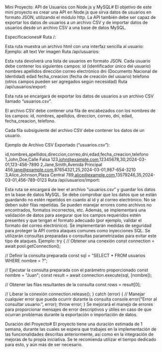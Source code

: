 Mini Proyecto: API de Usuarios con Node.js y MySQL#
El objetivo de este mini proyecto es crear una API en Node.js que sirva datos de usuarios en formato JSON, utilizando el módulo http. La API también debe ser capaz de exportar los datos de usuarios a un archivo CSV y de importar datos de usuarios desde un archivo CSV a una base de datos MySQL.

Especificaciones#
Ruta /:

Esta ruta muestra un archivo html con una interfaz sencilla al usuario:
Ejemplo:
alt text
Ver imagen
Ruta /api/usuarios:

Esta ruta devolverá una lista de usuarios en formato JSON.
Cada usuario debe contener los siguientes campos:
id (identificador único del usuario)
nombres
apellidos
dirección
correo electrónico
dni (Documento Nacional de Identidad)
edad
fecha_creacion (fecha de creación del usuario)
telefono
(otros campos pueden ser agregados según necesidad)
Ruta /api/usuarios/export:

Esta ruta se encargará de exportar los datos de usuarios a un archivo CSV llamado “usuarios.csv”.

El archivo CSV debe contener una fila de encabezados con los nombres de los campos: id, nombres, apellidos, direccion, correo, dni, edad, fecha_creacion, telefono.

Cada fila subsiguiente del archivo CSV debe contener los datos de un usuario.

Ejemplo de Archivo CSV Exportado (“usuarios.csv”):

id,nombres,apellidos,direccion,correo,dni,edad,fecha_creacion,telefono
1,John,Doe,Calle Falsa 123,john@example.com,12345678,30,2024-03-01,123-456-7890
2,Jane,Smith,Avenida Principal 456,jane@example.com,87654321,25,2024-03-01,987-654-3210
3,Alice,Johnson,Plaza Central 789,alice@example.com,13579246,35,2024-03-01,456-789-0123
Ruta /api/usuarios/import:

Esta ruta se encargará de leer el archivo “usuarios.csv” y guardar los datos en la base de datos MySQL.
Se debe comprobar que los datos que se están guardando no estén repetidos en cuanto al id y al correo electrónico. No se deben subir filas repetidas.
Se pueden manejar errores como archivos no encontrados, formatos incorrectos, etc.
Además, se implementará una validación de datos para asegurar que los campos requeridos estén presentes y que tengan el formato adecuado (por ejemplo, validar el formato del correo electrónico).
Se implementarán medidas de seguridad para proteger la API contra ataques comunes como inyecciones SQL. Se utilizarán consultas preparadas o consultas parametrizadas para evitar este tipo de ataques. Ejemplo:
try {
  // Obtener una conexión
  const connection = await pool.getConnection();

  // Definir la consulta preparada
  const sql = "SELECT * FROM usuarios WHERE nombre = ?";

  // Ejecutar la consulta preparada con el parámetro proporcionado
  const nombre = "Juan";
  const result = await connection.execute(sql, [nombre]);

  // Obtener las filas resultantes de la consulta
  const rows = result[0];

  // Liberar la conexión
  connection.release();
} catch (error) {
  // Manejar cualquier error que pueda ocurrir durante la consulta
  console.error("Error al consultar usuario:", error);
  throw error;
}
Se mejorará el manejo de errores para proporcionar mensajes de error descriptivos y útiles en caso de que ocurran problemas durante la exportación o importación de datos.

Duración del Proyecto#
El proyecto tiene una duración estimada de 1 semana, durante las cuales se espera que trabajes en la implementación de las funcionalidades descritas anteriormente, así como en la integración de mejoras de tu propia iniciativa. Se te recomienda utilizar el tiempo dedicado para esto, y aún más de ser necesario.
